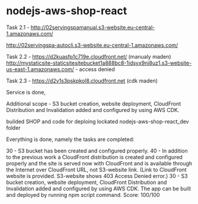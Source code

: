 # nodejs-aws-shop-react

Task 2.1 - http://02servingspamanual.s3-website.eu-central-1.amazonaws.com/

http://02servingspa-autocli.s3-website.eu-central-1.amazonaws.com/

Task 2.2 - https://d2kuasfp1c719e.cloudfront.net/ (manualy maden)
http://mystaticsite-staticsitesitebucket1a888bc8-1idsyx9ni8uz1.s3-website-us-east-1.amazonaws.com/     -  access denied

Task 2.3 - https://d2v1s3pskpkol8.cloudfront.net (cdk maden)

Service is done,

Additional scope - S3 bucket creation, website deployment, CloudFront Distribution and Invalidation added and configured by using AWS CDK.

builded SHOP and code for deploing  lockated nodejs-aws-shop-react_dev folder

Everything is done, namely the tasks are completed:

30 - S3 bucket has been created and configured properly.
40 - In addition to the previous work a CloudFront distribution is created and configured properly and the site is served now with CloudFront and is available through the Internet over CloudFront URL, not S3-website link. (Link to CloudFront website is provided. S3-website shows 403 Access Denied error.)
30 - S3 bucket creation, website deployment, CloudFront Distribution and Invalidation added and configured by using AWS CDK. The app can be built and deployed by running npm script command.
Score: 100/100
